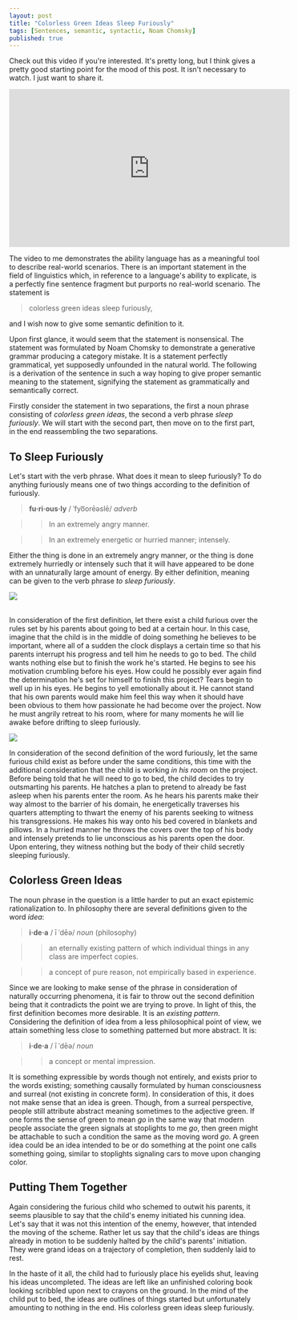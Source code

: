 ```yaml
---
layout: post
title: "Colorless Green Ideas Sleep Furiously"
tags: [Sentences, semantic, syntactic, Noam Chomsky]
published: true
---
```


Check out this video if you're interested. It's pretty long, but I think gives a
pretty good starting point for the mood of this post. It isn't necessary to
watch. I just want to share it.

<div class="videoWrapper">
<iframe width="560" height="315" src="https://www.youtube.com/embed/hBpetDxIEMU?start=83" frameborder="0" allowfullscreen></iframe>
</div>

The video to me demonstrates the ability language has as a meaningful tool to
describe real-world scenarios. There is an important statement in the field of
linguistics which, in reference to a language's ability to explicate, is a
perfectly fine sentence fragment but purports no real-world scenario. The
statement is

> colorless green ideas sleep furiously,

and I wish now to give some semantic definition to it.

Upon first glance, it would seem that the statement is nonsensical. The
statement was formulated by Noam Chomsky to demonstrate a generative grammar
producing a category mistake. It is a statement perfectly grammatical, yet
supposedly unfounded in the natural world. The following is a derivation of the
sentence in such a way hoping to give proper semantic meaning to the statement,
signifying the statement as grammatically and semantically correct.

Firstly consider the statement in two separations, the first a noun phrase
consisting of _colorless green ideas_, the second a verb phrase _sleep
furiously_. We will start with the second part, then move on to the first part,
in the end reassembling the two separations.

To Sleep Furiously
------------------

Let's start with the verb phrase. What does it mean to sleep furiously? To do
anything furiously means one of two things according to the definition of
furiously.

> <span class="ipa">__fu·ri·ous·ly__ / ˈfyo͞orēəslē/ _adverb_</span>

> > In an extremely angry manner.

> > In an extremely energetic or hurried manner; intensely.

Either the thing is done in an extremely angry manner, or the thing is done
extremely hurriedly or intensely such that it will have appeared to be done with
an unnaturally large amount of energy. By either definition, meaning can be
given to the verb phrase _to sleep furiously_.

<div class="right">
<img src="{{ site.baseurl }}/images/colorless-green-ideas/door.png">
</div><br>

In consideration of the first definition, let there exist a child furious over
the rules set by his parents about going to bed at a certain hour. In this case,
imagine that the child is in the middle of doing something he believes to be
important, where all of a sudden the clock displays a certain time so that his
parents interrupt his progress and tell him he needs to go to bed. The child
wants nothing else but to finish the work he's started. He begins to see his
motivation crumbling before his eyes. How could he possibly ever again find the
determination he's set for himself to finish this project? Tears begin to well
up in his eyes. He begins to yell emotionally about it. He cannot stand that his
own parents would make him feel this way when it should have been obvious to
them how passionate he had become over the project. Now he must angrily retreat
to his room, where for many moments he will lie awake before drifting to sleep
furiously.

<div class="largeleft">
<img src="{{ site.baseurl }}/images/colorless-green-ideas/child.png">
</div>

In consideration of the second definition of the word furiously, let the same
furious child exist as before under the same conditions, this time with the
additional consideration that the child is working _in his room_ on the project.
Before being told that he will need to go to bed, the child decides to try
outsmarting his parents. He hatches a plan to pretend to already be fast asleep
when his parents enter the room. As he hears his parents make their way almost
to the barrier of his domain, he energetically traverses his quarters attempting
to thwart the enemy of his parents seeking to witness his transgressions. He
makes his way onto his bed covered in blankets and pillows. In a hurried manner
he throws the covers over the top of his body and intensely pretends to lie
unconscious as his parents open the door. Upon entering, they witness nothing
but the body of their child secretly sleeping furiously.

Colorless Green Ideas
---------------------

The noun phrase in the question is a little harder to put an exact epistemic
rationalization to. In philosophy there are several definitions given to the
word _idea_:

> <span class="ipa">__i·de·a__ / ī ˈdēə/ _noun_ (philosophy)</span>

> > an eternally existing pattern of which individual things in any class are
> imperfect copies.

> > a concept of pure reason, not empirically based in experience.

Since we are looking to make sense of the phrase in consideration of naturally
occurring phenomena, it is fair to throw out the second definition being that it
contradicts the point we are trying to prove. In light of this, the first
definition becomes more desirable. It is an _existing pattern_. Considering the
definition of idea from a less philosophical point of view, we attain something
less close to something patterned but more abstract. It is:

> <span class="ipa">__i·de·a__ / ī ˈdēə/ _noun_</span>

> > a concept or mental impression.

It is something expressible by words though not entirely, and exists prior to
the words existing; something causally formulated by human consciousness and
surreal (not existing in concrete form). In consideration of this, it does not
make sense that an idea is green. Though, from a surreal perspective, people
still attribute abstract meaning sometimes to the adjective green. If one forms
the sense of green to mean _go_ in the same way that modern people associate the
green signals at stoplights to me _go_, then green might be attachable to such a
condition the same as the moving word _go_. A green idea could be an idea
intended to be or do something at the point one calls something going, similar
to stoplights signaling cars to move upon changing color.

Putting Them Together
---------------------

Again considering the furious child who schemed to outwit his parents, it seems
plausible to say that the child's enemy initiated his cunning idea. Let's say
that it was not this intention of the enemy, however, that intended the moving
of the scheme. Rather let us say that the child's ideas are things already in
motion to be suddenly halted by the child's parents' initiation. They were grand
ideas on a trajectory of completion, then suddenly laid to rest.

In the haste of it all, the child had to furiously place his eyelids shut,
leaving his ideas uncompleted. The ideas are left like an unfinished coloring
book looking scribbled upon next to crayons on the ground. In the mind of the
child put to bed, the ideas are outlines of things started but unfortunately
amounting to nothing in the end. His colorless green ideas sleep furiously.
